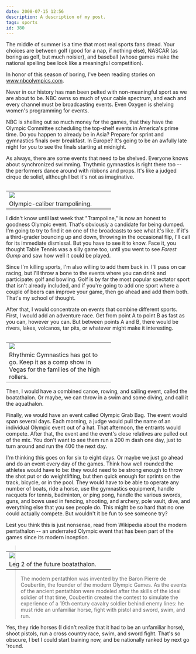 ```yaml
---
date: 2008-07-15 12:56
description: A description of my post.
tags: sports
id: 380
---
```

The middle of summer is a time that most real sports fans dread.  Your choices are between golf (good for a nap, if nothing else), NASCAR (as boring as golf, but much noisier), and baseball (whose games make the national spelling bee look like a meaningful competition).

In honor of this season of boring, I've been reading stories on <a href="http://www.nbcolympics.com" target="_blank">www.nbcolympics.com</a>.

<!--more-->

Never in our history has man been pelted with non-meaningful sport as we are about to be.  NBC owns so much of your cable spectrum, and each and every channel must be broadcasting events.  Even Oxygen is shelving women's programming for events.

NBC is shelling out so much money for the games, that they have the Olympic Committee scheduling the top-shelf events in America's prime time.  Do you happen to already be in Asia?  Prepare for sprint and gymnastics finals over breakfast.  In Europe?  It's going to be an awfully late night for you to see the finals starting at midnight.

As always, there are some events that need to be shelved.  Everyone knows about synchronized swimming.  Thythmic gymnastics is right there too -- the performers dance around with ribbons and props.  It's like a judged cirque de soliel, although I bet it's not as imaginative.

<table cellpadding="2" align="right"><tr><td width="250" ><img src="/img/olympictramp.jpg"></td><td width="5" rowspan="2"><spacer type="block" width="5" height="1"></td></tr><tr><td class="caption" width="250">Olympic-caliber trampolining.</td></tr></table>

I didn't know until last week that "Trampoline," is now an honest to goodness Olympic event.  That's obviously a candidate for being dumped.  I'm going to try to find it on one of the broadcasts to see what it's like.  If it's a third-grader bouncing up and down, throwing in the occasional flip, I'll call for its immediate dismissal.  But you have to see it to know.  Face it, you thought Table Tennis was a silly game too, until you went to see <i>Forest Gump</i> and saw how well it could be played.

Since I'm killing sports, I'm also willing to add them back in.  I'll pass on car racing, but I'll throw a bone to the events where you can drink and participate:  golf and bowling.  Golf is by far the most popular spectator sport that isn't already included, and if you're going to add one sport where a couple of beers can improve your game, then go ahead and add them both.  That's my school of thought.

After that, I would concentrate on events that combine different sports.  First, I would add an adventure race.  Get from point A to point B as fast as you can, however you can.  But between points A and B, there would be rivers, lakes, volcanos, tar pits, or whatever might make it interesting.

<table cellpadding="2" align="right"><tr><td width="250" ><img src="/img/olympicrhythm.jpg"></td><td width="5" rowspan="2"><spacer type="block" width="5" height="1"></td></tr><tr><td class="caption" width="250">Rhythmic Gymnastics has got to go.  Keep it as a comp show in Vegas for the families of the high rollers.</td></tr></table>

Then, I would have a combined canoe, rowing, and sailing event, called the boatathalon.  Or maybe, we can throw in a swim and some diving, and call it the aquathalon.

Finally, we would have an event called Olympic Grab Bag.  The event would span several days.  Each morning, a judge would pull the name of an individual Olympic event out of a hat.  That afternoon, the entrants would compete.  After that, the event and the event's close relatives are pulled out of the mix. You don't want to see them run a 200 m dash one day, just to turn around and run the 400 the next day.

I'm thinking this goes on for six to eight days.  Or maybe we just go ahead and do an event every day of the games.  Think how well rounded the athletes would have to be:  they would need to be strong enough to throw the shot put or do weightlifting, but then quick enough for sprints on the track, bicycle, or in the pool.  They would have to be able to operate any number of boats, ride a horse, use the gymnastics equipment,  handle racquets for tennis, badminton, or ping pong, handle the various swords, guns, and bows used in fencing, shooting, and archery, pole vault, dive, and everything else that you see people do.  This might be so hard that no one could actually compete.  But wouldn't it be fun to see someone try?

Lest you think this is just nonsense, read from Wikipedia about the modern pentathalon -- an underrated Olympic event that has been part of the games since its modern inception.

<table cellpadding="2" align="right"><tr><td width="250" ><img src="/img/olympicsail.jpg"></td><td width="5" rowspan="2"><spacer type="block" width="5" height="1"></td></tr><tr><td class="caption" width="250">Leg 2 of the future boatathalon.</td></tr></table>

<blockquote>The modern pentathlon was invented by the Baron Pierre de Coubertin, the founder of the modern Olympic Games. As the events of the ancient pentathlon were modeled after the skills of the ideal soldier of that time, Coubertin created the contest to simulate the experience of a 19th century cavalry soldier behind enemy lines: he must ride an unfamiliar horse, fight with pistol and sword, swim, and run.</blockquote>

Yes, they ride horses (I didn't realize that it had to be an unfamiliar horse), shoot pistols, run a cross country race, swim, and sword fight.  That's so obscure, I bet I could start training now, and be nationally ranked by next go 'round.